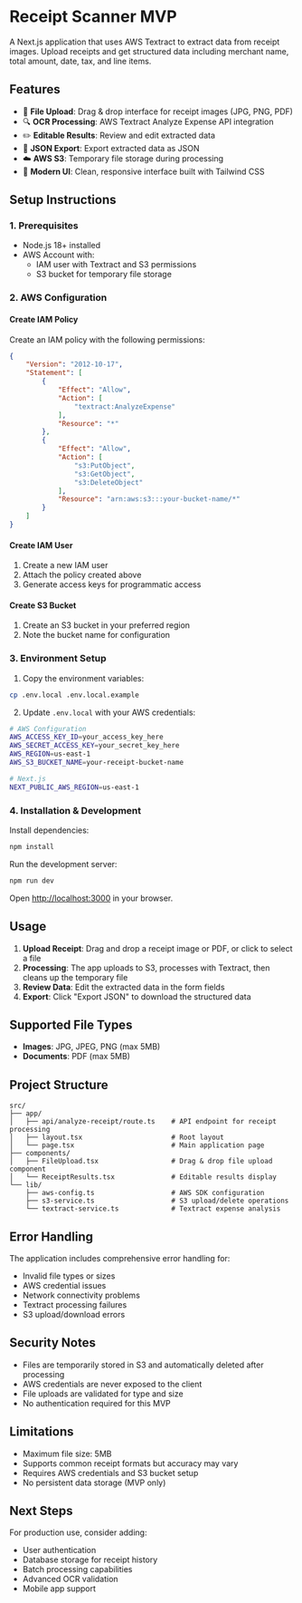 # Receipt Scanner MVP

A Next.js application that uses AWS Textract to extract data from receipt images. Upload receipts and get structured data including merchant name, total amount, date, tax, and line items.

## Features

- 📁 **File Upload**: Drag & drop interface for receipt images (JPG, PNG, PDF)
- 🔍 **OCR Processing**: AWS Textract Analyze Expense API integration
- ✏️ **Editable Results**: Review and edit extracted data
- 💾 **JSON Export**: Export extracted data as JSON
- ☁️ **AWS S3**: Temporary file storage during processing
- 🎨 **Modern UI**: Clean, responsive interface built with Tailwind CSS

## Setup Instructions

### 1. Prerequisites

- Node.js 18+ installed
- AWS Account with:
  - IAM user with Textract and S3 permissions
  - S3 bucket for temporary file storage

### 2. AWS Configuration

#### Create IAM Policy
Create an IAM policy with the following permissions:

```json
{
    "Version": "2012-10-17",
    "Statement": [
        {
            "Effect": "Allow",
            "Action": [
                "textract:AnalyzeExpense"
            ],
            "Resource": "*"
        },
        {
            "Effect": "Allow",
            "Action": [
                "s3:PutObject",
                "s3:GetObject",
                "s3:DeleteObject"
            ],
            "Resource": "arn:aws:s3:::your-bucket-name/*"
        }
    ]
}
```

#### Create IAM User
1. Create a new IAM user
2. Attach the policy created above
3. Generate access keys for programmatic access

#### Create S3 Bucket
1. Create an S3 bucket in your preferred region
2. Note the bucket name for configuration

### 3. Environment Setup

1. Copy the environment variables:
```bash
cp .env.local .env.local.example
```

2. Update `.env.local` with your AWS credentials:
```bash
# AWS Configuration
AWS_ACCESS_KEY_ID=your_access_key_here
AWS_SECRET_ACCESS_KEY=your_secret_key_here
AWS_REGION=us-east-1
AWS_S3_BUCKET_NAME=your-receipt-bucket-name

# Next.js
NEXT_PUBLIC_AWS_REGION=us-east-1
```

### 4. Installation & Development

Install dependencies:
```bash
npm install
```

Run the development server:
```bash
npm run dev
```

Open [http://localhost:3000](http://localhost:3000) in your browser.

## Usage

1. **Upload Receipt**: Drag and drop a receipt image or PDF, or click to select a file
2. **Processing**: The app uploads to S3, processes with Textract, then cleans up the temporary file
3. **Review Data**: Edit the extracted data in the form fields
4. **Export**: Click "Export JSON" to download the structured data

## Supported File Types

- **Images**: JPG, JPEG, PNG (max 5MB)
- **Documents**: PDF (max 5MB)

## Project Structure

```
src/
├── app/
│   ├── api/analyze-receipt/route.ts    # API endpoint for receipt processing
│   ├── layout.tsx                      # Root layout
│   └── page.tsx                        # Main application page
├── components/
│   ├── FileUpload.tsx                  # Drag & drop file upload component
│   └── ReceiptResults.tsx              # Editable results display
└── lib/
    ├── aws-config.ts                   # AWS SDK configuration
    ├── s3-service.ts                   # S3 upload/delete operations
    └── textract-service.ts             # Textract expense analysis
```

## Error Handling

The application includes comprehensive error handling for:
- Invalid file types or sizes
- AWS credential issues
- Network connectivity problems
- Textract processing failures
- S3 upload/download errors

## Security Notes

- Files are temporarily stored in S3 and automatically deleted after processing
- AWS credentials are never exposed to the client
- File uploads are validated for type and size
- No authentication required for this MVP

## Limitations

- Maximum file size: 5MB
- Supports common receipt formats but accuracy may vary
- Requires AWS credentials and S3 bucket setup
- No persistent data storage (MVP only)

## Next Steps

For production use, consider adding:
- User authentication
- Database storage for receipt history
- Batch processing capabilities
- Advanced OCR validation
- Mobile app support
